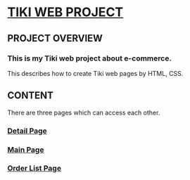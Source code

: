 # [TIKI WEB PROJECT](https://github.com/PhamMinhThuan/TIKIWEB)

## PROJECT OVERVIEW
### This is my Tiki web project about e-commerce. 
This describes how to create Tiki web pages by HTML, CSS.

## CONTENT
There are three pages which can access each other.

### [Detail Page](https://phamminhthuan.github.io/TIKIWEB/detail-page/main.html)

### [Main Page](https://phamminhthuan.github.io/TIKIWEB/main-page/main.html)

### [Order List Page](https://phamminhthuan.github.io/TIKIWEB/order-list-page/main.html)
